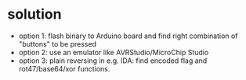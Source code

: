 # solution
- option 1: flash binary to Arduino board and find right combination of "buttons" to be pressed
- option 2: use an emulator like AVRStudio/MicroChip Studio
- option 3: plain reversing in e.g. IDA: find encoded flag and rot47/base64/xor functions.